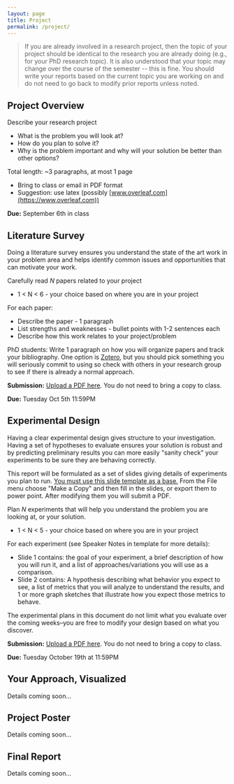```yaml
---
layout: page
title: Project
permalink: /project/
---
```


> If you are already involved in a research project, then the topic of your project should be identical to the research you are already doing (e.g., for your PhD research topic). It is also understood that your topic may change over the course of the semester -- this is fine. You should write your reports based on the current topic you are working on and do not need to go back to modify prior reports unless noted.

## Project Overview
Describe your research project
  - What is the problem you will look at?
  - How do you plan to solve it?
  - Why is the problem important and why will your solution be better than other options?

Total length: ~3 paragraphs, at most 1 page
  - Bring to class or email in PDF format
  - Suggestion: use latex (possibly [www.overleaf.com](https://www.overleaf.com))

**Due:** September 6th in class


## Literature Survey
Doing a literature survey ensures you understand the state of the art work in your problem area and helps identify common issues and opportunities that can motivate your work.

Carefully read *N* papers related to your project
  - 1 < N < 6 - your choice based on where you are in your project

For each paper:
  - Describe the paper - 1 paragraph 
  - List strengths and weaknesses - bullet points with 1-2 sentences each
  - Describe how this work relates to your project/problem

PhD students: Write 1 paragraph on how you will organize papers and track your bibliography. One option is [Zotero](https://zotero.org), but you should pick something you will seriously commit to using so check with others in your research group to see if there is already a normal approach.

**Submission:** [Upload a PDF here](https://www.dropbox.com/request/O4wUzSbyWbF7zM8xPHHD). You do not need to bring a copy to class.

**Due:** Tuesday Oct 5th 11:59PM

## Experimental Design
Having a clear experimental design gives structure to your investigation. Having a set of hypotheses to evaluate ensures your solution is robust and by predicting preliminary results you can more easily "sanity check" your experiments to be sure they are behaving correctly.

This report will be formulated as a set of slides giving details of experiments you plan to run. [You must use this slide template as a base.](https://docs.google.com/presentation/d/1cdskAnKXmTG-PLSACwt1FlmrOx2G0fbC2G7Al-wJKK4/edit?usp=sharing) From the File menu choose "Make a Copy" and then fill in the slides, or export them to power point. After modifying them you will submit a PDF.

Plan *N* experiments that will help you understand the problem you are looking at, or your solution.
  - 1 < N < 5 - your choice based on where you are in your project

For each experiment (see Speaker Notes in template for more details):
  - Slide 1 contains: the goal of your experiment, a brief description of how you will run it, and a list of approaches/variations you will use as a comparison.
  - Slide 2 contains: A hypothesis describing what behavior you expect to see, a list of metrics that you will analyze to understand the results, and 1 or more graph sketches that illustrate how you expect those metrics to behave.

The experimental plans in this document do not limit what you evaluate over the coming weeks–you are free to modify your design based on what you discover. 

**Submission:** [Upload a PDF here](https://www.dropbox.com/request/BxKTzCtLSqWe8lNyBPwU). You do not need to bring a copy to class.

**Due:** Tuesday October 19th at 11:59PM

## Your Approach, Visualized
Details coming soon...

## Project Poster
Details coming soon...

## Final Report
Details coming soon...